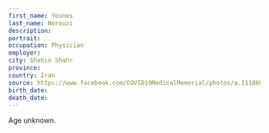 ```yaml
---
first_name: Younes
last_name: Norouzi
description: 
portrait: 
occupation: Physician
employer: 
city: Shahin Shahr
province: 
country: Iran
source: https://www.facebook.com/COVID19MedicalMemorial/photos/a.111860200473216/127257422266827/?type=3&amp;theater
birth_date: 
death_date: 
---
```


Age unknown.